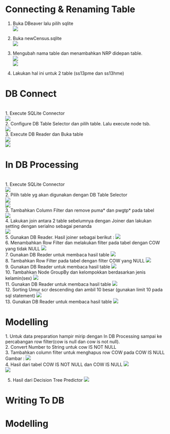 <h1> Connecting & Renaming Table </h1>

1. Buka DBeaver lalu pilih sqlite<br>
<img src="/1_DB/Dokumentasi/sqlite.jpg"><br>

2. Buka newCensus.sqlite<br>
<img src="/1_DB/Dokumentasi/newcensus.jpg"><br>

3. Mengubah nama table dan menambahkan NRP didepan table.<br>
<img src="/1_DB/Dokumentasi/rtable1.jpg"><br>
<img src="/1_DB/Dokumentasi/rtable2.jpg"><br>

4. Lakukan hal ini untuk 2 table (ss13pme dan ss13hme)<br>

<h1> DB Connect</h1><br>
1. Execute SQLite Connector<br>
<img src="/1_DB/Dokumentasi/connect.jpg"><br>
2. Configure DB Table Selector dan pilih table. Lalu execute node tsb.<br>
<img src="/1_DB/Dokumentasi/insert1.jpg"><br>
3. Execute DB Reader dan Buka table<br>
<img src="/1_DB/Dokumentasi/dbread.jpg"><br>
<img src="/1_DB/Dokumentasi/result1.jpg"><br>

<h1> In DB Processing</h1><br>
1. Execute SQLite Connector<br>
<img src="/1_DB/Dokumentasi/connect.jpg"><br>
2. Pilih table yg akan digunakan dengan DB Table Selector<br>
<img src="/1_DB/Dokumentasi/select2.jpg"><br>
<img src="/1_DB/Dokumentasi/select3.jpg"><br>
3. Tambahkan Column Filter dan remove puma* dan pwgtp* pada tabel <br>
<img src="/1_DB/Dokumentasi/filter.jpg"><br>
4. Lakukan join antara 2 table sebelumnya dengan Joiner dan lakukan setting dengan serialno sebagai penanda<br>
<img src="/1_DB/Dokumentasi/joinserialno.jpg"><br>
5. Gunakan DB Reader. Hasil joiner sebagai berikut :
<img src="/1_DB/Dokumentasi/result2.jpg"><br>
6. Menambahkan Row Filter dan melakukan filter pada tabel dengan COW yang tidak NULL
<img src="/1_DB/Dokumentasi/filter1.jpg"><br>
7. Gunakan DB Reader untuk membaca hasil table
<img src="/1_DB/Dokumentasi/result3.jpg"><br>
8. Tambahkan Row Filter pada tabel dengan filter COW yang NULL
<img src="/1_DB/Dokumentasi/filter2.jpg"><br>
9. Gunakan DB Reader untuk membaca hasil table
<img src="/1_DB/Dokumentasi/result4.jpg"><br>
10. Tambahkan Node GroupBy dan kelompokkan berdasarkan jenis kelamin(sex) 
<img src="/1_DB/Dokumentasi/groupby.jpg"><br>
11. Gunakan DB Reader untuk membaca hasil table
<img src="/1_DB/Dokumentasi/result5.jpg"><br>
12. Sorting Umur scr descending dan ambil 10 besar (gunakan limit 10 pada sql statement)
<img src="/1_DB/Dokumentasi/sort.jpg"><br>
13. Gunakan DB Reader untuk membaca hasil table
<img src="/1_DB/Dokumentasi/result6.jpg"><br>

<h1> Modelling </h1>
1. Untuk data preparation hampir mirip dengan In DB Processing sampai ke percabangan row filter(cow is null dan cow is not null). <br>
2. Convert Number to String untuk cow IS NOT NULL <br>
3. Tambahkan column filter untuk menghapus row COW pada COW IS NULL <br> 
Gambar : 
<img src="/1_DB/Dokumentasi/modelling.jpg"><br>
4. Hasil dari tabel COW IS NOT NULL dan COW IS NULL
<img src="/1_DB/Dokumentasi/cowisntnull.jpg"><br>
<img src="/1_DB/Dokumentasi/cowisnull.jpg"><br>

5. Hasil dari Decision Tree Predictor 
<img src="/1_DB/Dokumentasi/dtree.jpg"><br>

<h1> Writing To DB </h1>

<h1> Modelling </h1>

